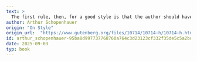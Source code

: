 ```yaml
---
text: >
  The first rule, then, for a good style is that the author should have something to say; nay, this is in itself almost all that is necessary. Ah, how much it means!
author: Arthur Schopenhauer
origin: "On Style"
origin_url:  "https://www.gutenberg.org/files/10714/10714-h/10714-h.htm#linknoteref-1"
id: arthur_schopenhauer-95ba8d997737768760a764c3d23123cf332f35de5c5a2bd6cec63df9fff7d0a1
date: 2025-09-03
typ: book
---
```

